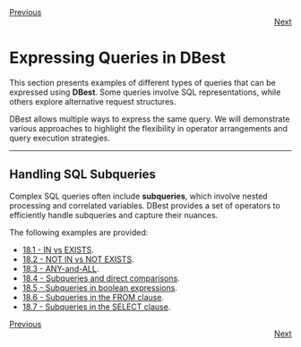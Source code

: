 <div align="left">
    <a href="./16 - comparing-query-costs.md">Previous</a>
</div>
<div align="right">
  <a href="./17.1 - IN-vs-EXISTS.md">Next</a>
</div>

# Expressing Queries in DBest  

This section presents examples of different types of queries that can be expressed using **DBest**. Some queries involve SQL representations, while others explore alternative request structures.  

DBest allows multiple ways to express the same query. We will demonstrate various approaches to highlight the flexibility in operator arrangements and query execution strategies.  

---

## Handling SQL Subqueries  

Complex SQL queries often include **subqueries**, which involve nested processing and correlated variables. DBest provides a set of operators to efficiently handle subqueries and capture their nuances.  

The following examples are provided:

 - [18.1 - IN vs EXISTS](18.1%20-%20IN-vs-EXISTS.md).
 - [18.2 - NOT IN vs NOT EXISTS](18.2%20-%20NOT-IN-vs-NOT-EXISTS.md).
 - [18.3 - ANY-and-ALL](18.3%20-%20ANY-and-ALL.md).
 - [18.4 - Subqueries and direct comparisons](18.4%20-%20Subqueries-and-direct-comparisons.md).
 - [18.5 - Subqueries in boolean expressions](18.5%20-%20sub-queries-in-boolean-expressions.md). 
 - [18.6 - Subqueries in the FROM clause](18.6%20-%20subqueries-in-from-clause.md).
 - [18.7 - Subqueries in the SELECT clause](18.7%20-%20subqueries-in-select-clause.md).

   
<div align="left">
    <a href="./16 - comparing-query-costs.md">Previous</a>
</div>
<div align="right">
  <a href="./17.1 - IN-vs-EXISTS.md">Next</a>
</div>
